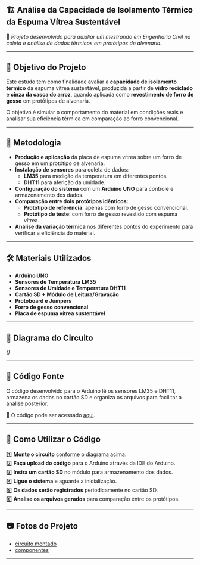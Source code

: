 ## 🏗 **Análise da Capacidade de Isolamento Térmico da Espuma Vítrea Sustentável**  

📌 *Projeto desenvolvido para auxiliar um mestrando em Engenharia Civil na coleta e análise de dados térmicos em protótipos de alvenaria.*  

---

## 🎯 **Objetivo do Projeto**  
Este estudo tem como finalidade avaliar a **capacidade de isolamento térmico** da espuma vítrea sustentável, produzida a partir de **vidro reciclado** e **cinza da casca do arroz**, quando aplicada como **revestimento de forro de gesso** em protótipos de alvenaria.  

O objetivo é simular o comportamento do material em condições reais e analisar sua eficiência térmica em comparação ao forro convencional.  

---

## 🔬 **Metodologia**  
- **Produção e aplicação** da placa de espuma vítrea sobre um forro de gesso em um protótipo de alvenaria.  
- **Instalação de sensores** para coleta de dados:  
  - **LM35** para medição da temperatura em diferentes pontos.  
  - **DHT11** para aferição da umidade.  
- **Configuração do sistema** com um **Arduino UNO** para controle e armazenamento dos dados.  
- **Comparação entre dois protótipos idênticos:**  
  - **Protótipo de referência**: apenas com forro de gesso convencional.  
  - **Protótipo de teste**: com forro de gesso revestido com espuma vítrea.  
- **Análise da variação térmica** nos diferentes pontos do experimento para verificar a eficiência do material.  

---

## 🛠 **Materiais Utilizados**  
- **Arduino UNO**  
- **Sensores de Temperatura LM35**  
- **Sensores de Umidade e Temperatura DHT11**  
- **Cartão SD + Módulo de Leitura/Gravação**  
- **Protoboard e Jumpers**  
- **Forro de gesso convencional**  
- **Placa de espuma vítrea sustentável**  

---

## 🔌 **Diagrama do Circuito**  
*()*  

---

## 💾 **Código Fonte**  
O código desenvolvido para o Arduino lê os sensores LM35 e DHT11, armazena os dados no cartão SD e organiza os arquivos para facilitar a análise posterior.  

📂 O código pode ser acessado [aqui](https://github.com/MariPadilha/Monitoramento-de-temperatura-e-umidade-com-LM35-e-DHT11/blob/main/main.cpp).  

---

## 🚀 **Como Utilizar o Código**  
1️⃣ **Monte o circuito** conforme o diagrama acima.  
2️⃣ **Faça upload do código** para o Arduino através da IDE do Arduino.  
3️⃣ **Insira um cartão SD** no módulo para armazenamento dos dados.  
4️⃣ **Ligue o sistema** e aguarde a inicialização.  
5️⃣ **Os dados serão registrados** periodicamente no cartão SD.  
6️⃣ **Analise os arquivos gerados** para comparação entre os protótipos.  

---

## 📷 **Fotos do Projeto**  
 - [circuito montado](https://github.com/MariPadilha/Monitoramento-de-temperatura-e-umidade-com-LM35-e-DHT11/blob/main/circuito1.jpeg)
 - [componentes](https://github.com/MariPadilha/Monitoramento-de-temperatura-e-umidade-com-LM35-e-DHT11/blob/main/componentes.jpeg) 
---
